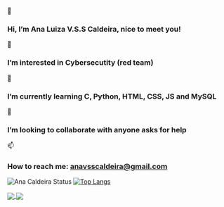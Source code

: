 👋 <h3>Hi, I’m Ana Luiza V.S.S Caldeira, nice to meet you!</h3>
👀 <h3>I’m interested in Cybersecutity (red team)</h3>
🌱 <h3>I’m currently learning C, Python, HTML, CSS, JS and MySQL</h3>
💞️ <h3>I’m looking to collaborate with anyone asks for help</h3>
📫 <h3>How to reach me: anavsscaldeira@gmail.com</h3>
![Ana Caldeira Status](https://github-readme-stats.vercel.app/api?username=AnaVSSCaldeira&theme=material-palenight&show_icons=true)
[![Top Langs](https://github-readme-stats.vercel.app/api/top-langs/?username=AnaVSSCaldeira&layout=compact)](https://github.com/AnaVSSCaldeira/github-readme-stats)

<a href="https://github.com/AnaVSSCaldeira/github-readme-stats">
  <img align="center" src="https://github-readme-stats.vercel.app/api/pin/?username=AnaVSSCaldeira&repo=github-readme-stats" />
</a>
<a href="https://github.com/AnaVSSCaldeira/convoychat">
  <img align="center" src="https://github-readme-stats.vercel.app/api/pin/?username=AnaVSSCaldeira&repo=convoychat" />
</a>
